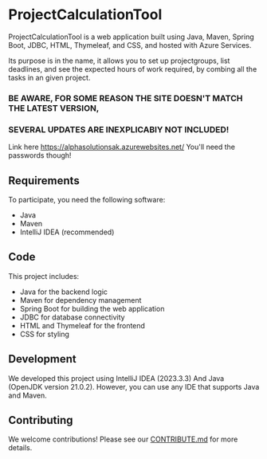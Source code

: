 # ProjectCalculationTool

ProjectCalculationTool is a web application built using Java, Maven, Spring Boot, JDBC, HTML, Thymeleaf, and CSS, and hosted with Azure Services.

Its purpose is in the name, it allows you to set up projectgroups, list deadlines, and see the expected hours of work required, by combing all the tasks in an given project.


### BE AWARE, FOR SOME REASON THE SITE DOESN'T MATCH THE LATEST VERSION,
### SEVERAL UPDATES ARE INEXPLICABlY NOT INCLUDED!

Link here https://alphasolutionsak.azurewebsites.net/
You'll need the passwords though!

## Requirements

To participate, you need the following software:
- Java 
- Maven
- IntelliJ IDEA (recommended)

## Code

This project includes:
- Java for the backend logic
- Maven for dependency management
- Spring Boot for building the web application
- JDBC for database connectivity
- HTML and Thymeleaf for the frontend
- CSS for styling

## Development

We developed this project using IntelliJ IDEA (2023.3.3) And Java (OpenJDK version 21.0.2). However, you can use any IDE that supports Java and Maven.

## Contributing

We welcome contributions! Please see our [CONTRIBUTE.md](CONTRIBUTE.md) for more details.